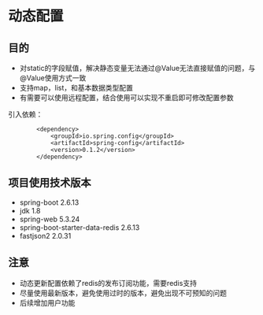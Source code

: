 # 动态配置
## 目的
- 对static的字段赋值，解决静态变量无法通过@Value无法直接赋值的问题，与@Value使用方式一致
- 支持map，list，和基本数据类型配置
- 有需要可以使用远程配置，结合使用可以实现不重启即可修改配置参数

引入依赖：
```
        <dependency>
            <groupId>io.spring.config</groupId>
            <artifactId>spring-config</artifactId>
            <version>0.1.2</version>
        </dependency>
```
## 项目使用技术版本
- spring-boot 2.6.13
- jdk 1.8
- spring-web 5.3.24
- spring-boot-starter-data-redis 2.6.13
- fastjson2 2.0.31

## 注意
- 动态更新配置依赖了redis的发布订阅功能，需要redis支持
- 尽量使用最新版本，避免使用过时的版本，避免出现不可预知的问题
- 后续增加用户功能